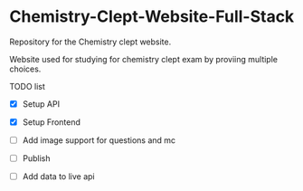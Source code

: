 # Chemistry-Clept-Website-Full-Stack
Repository for the Chemistry clept website.

Website used for studying for chemistry clept exam by proviing multiple choices.

TODO list
- [x] Setup API
- [x] Setup Frontend
- [ ] Add image support for questions and mc
- [ ] Publish
- [ ] Add data to live api


